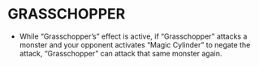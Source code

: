 
# GRASSCHOPPER

*   While “Grasschopper’s” effect is active, if “Grasschopper” attacks a monster and your opponent activates “Magic Cylinder” to negate the attack, “Grasschopper” can attack that same monster again.

  